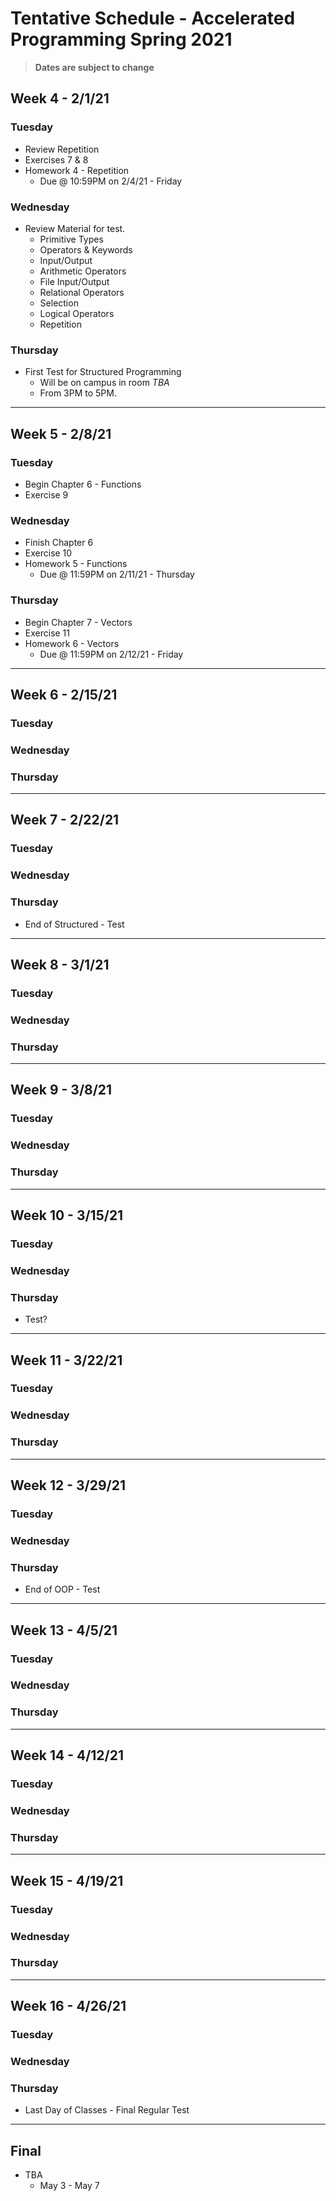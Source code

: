 # Tentative Schedule - Accelerated Programming Spring 2021
> **Dates are subject to change**

## Week 4 - 2/1/21

### Tuesday
* Review Repetition
* Exercises 7 & 8
* Homework 4 - Repetition
    * Due @ 10:59PM on 2/4/21 - Friday

### Wednesday
* Review Material for test.
    * Primitive Types 
    * Operators & Keywords 
    * Input/Output 
    * Arithmetic Operators 
    * File Input/Output 
    * Relational Operators
    * Selection 
    * Logical Operators 
    * Repetition

### Thursday
* First Test for Structured Programming
    * Will be on campus in room *TBA*
    * From 3PM to 5PM.

----
## Week 5 - 2/8/21

### Tuesday
* Begin Chapter 6 - Functions
* Exercise 9

### Wednesday
* Finish Chapter 6
* Exercise 10
* Homework 5 - Functions
    * Due @ 11:59PM on 2/11/21 - Thursday

### Thursday
* Begin Chapter 7 - Vectors
* Exercise 11
* Homework 6 - Vectors
    * Due @ 11:59PM on 2/12/21 - Friday

----
## Week 6 - 2/15/21

### Tuesday

### Wednesday

### Thursday

----
## Week 7 - 2/22/21

### Tuesday

### Wednesday

### Thursday
* End of Structured - Test

----
## Week 8 - 3/1/21

### Tuesday

### Wednesday

### Thursday

----
## Week 9 - 3/8/21

### Tuesday

### Wednesday

### Thursday

----
## Week 10 - 3/15/21

### Tuesday

### Wednesday

### Thursday
* Test?

----
## Week 11 - 3/22/21

### Tuesday

### Wednesday

### Thursday

----
## Week 12 - 3/29/21

### Tuesday

### Wednesday

### Thursday
* End of OOP - Test

----
## Week 13 - 4/5/21

### Tuesday

### Wednesday

### Thursday

----
## Week 14 - 4/12/21

### Tuesday

### Wednesday

### Thursday

----
## Week 15 - 4/19/21

### Tuesday

### Wednesday

### Thursday

----
## Week 16 - 4/26/21

### Tuesday

### Wednesday

### Thursday
* Last Day of Classes - Final Regular Test

----
## Final
* TBA
    * May 3 - May 7